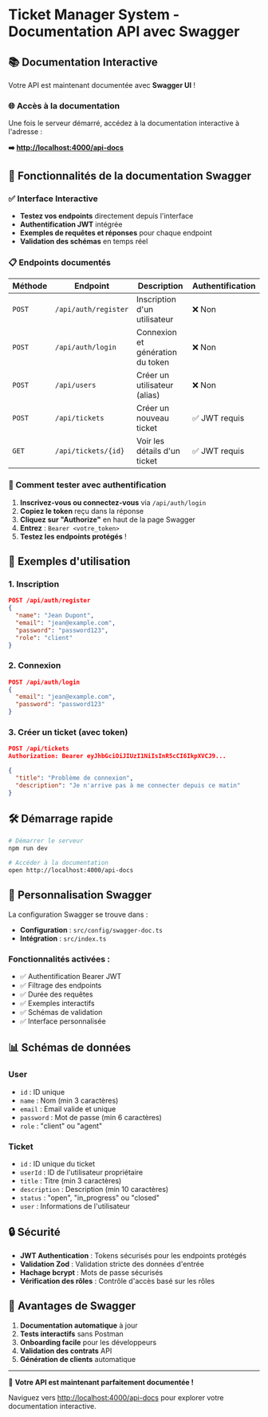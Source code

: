 # Ticket Manager System - Documentation API avec Swagger

## 📚 Documentation Interactive

Votre API est maintenant documentée avec **Swagger UI** !

### 🌐 Accès à la documentation

Une fois le serveur démarré, accédez à la documentation interactive à l'adresse :

**➡️ [http://localhost:4000/api-docs](http://localhost:4000/api-docs)**

## 🚀 Fonctionnalités de la documentation Swagger

### ✅ Interface Interactive

- **Testez vos endpoints** directement depuis l'interface
- **Authentification JWT** intégrée
- **Exemples de requêtes et réponses** pour chaque endpoint
- **Validation des schémas** en temps réel

### 📋 Endpoints documentés

| Méthode | Endpoint             | Description                      | Authentification |
| ------- | -------------------- | -------------------------------- | ---------------- |
| `POST`  | `/api/auth/register` | Inscription d'un utilisateur     | ❌ Non           |
| `POST`  | `/api/auth/login`    | Connexion et génération du token | ❌ Non           |
| `POST`  | `/api/users`         | Créer un utilisateur (alias)     | ❌ Non           |
| `POST`  | `/api/tickets`       | Créer un nouveau ticket          | ✅ JWT requis    |
| `GET`   | `/api/tickets/{id}`  | Voir les détails d'un ticket     | ✅ JWT requis    |

### 🔐 Comment tester avec authentification

1. **Inscrivez-vous ou connectez-vous** via `/api/auth/login`
2. **Copiez le token** reçu dans la réponse
3. **Cliquez sur "Authorize"** en haut de la page Swagger
4. **Entrez** : `Bearer <votre_token>`
5. **Testez les endpoints protégés** !

## 📝 Exemples d'utilisation

### 1. Inscription

```json
POST /api/auth/register
{
  "name": "Jean Dupont",
  "email": "jean@example.com",
  "password": "password123",
  "role": "client"
}
```

### 2. Connexion

```json
POST /api/auth/login
{
  "email": "jean@example.com",
  "password": "password123"
}
```

### 3. Créer un ticket (avec token)

```json
POST /api/tickets
Authorization: Bearer eyJhbGciOiJIUzI1NiIsInR5cCI6IkpXVCJ9...

{
  "title": "Problème de connexion",
  "description": "Je n'arrive pas à me connecter depuis ce matin"
}
```

## 🛠️ Démarrage rapide

```bash
# Démarrer le serveur
npm run dev

# Accéder à la documentation
open http://localhost:4000/api-docs
```

## 🎨 Personnalisation Swagger

La configuration Swagger se trouve dans :

- **Configuration** : `src/config/swagger-doc.ts`
- **Intégration** : `src/index.ts`

### Fonctionnalités activées :

- ✅ Authentification Bearer JWT
- ✅ Filtrage des endpoints
- ✅ Durée des requêtes
- ✅ Exemples interactifs
- ✅ Schémas de validation
- ✅ Interface personnalisée

## 📊 Schémas de données

### User

- `id` : ID unique
- `name` : Nom (min 3 caractères)
- `email` : Email valide et unique
- `password` : Mot de passe (min 6 caractères)
- `role` : "client" ou "agent"

### Ticket

- `id` : ID unique du ticket
- `userId` : ID de l'utilisateur propriétaire
- `title` : Titre (min 3 caractères)
- `description` : Description (min 10 caractères)
- `status` : "open", "in_progress" ou "closed"
- `user` : Informations de l'utilisateur

## 🔒 Sécurité

- **JWT Authentication** : Tokens sécurisés pour les endpoints protégés
- **Validation Zod** : Validation stricte des données d'entrée
- **Hachage bcrypt** : Mots de passe sécurisés
- **Vérification des rôles** : Contrôle d'accès basé sur les rôles

## 🌟 Avantages de Swagger

1. **Documentation automatique** à jour
2. **Tests interactifs** sans Postman
3. **Onboarding facile** pour les développeurs
4. **Validation des contrats** API
5. **Génération de clients** automatique

---

🎉 **Votre API est maintenant parfaitement documentée !**

Naviguez vers [http://localhost:4000/api-docs](http://localhost:4000/api-docs) pour explorer votre documentation interactive.
